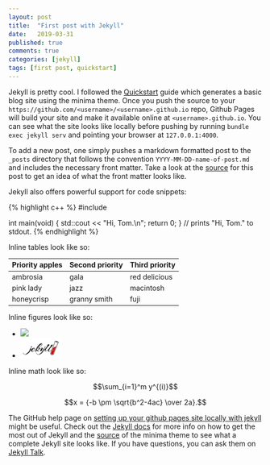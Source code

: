 ```yaml
---
layout: post
title:  "First post with Jekyll"
date:   2019-03-31
published: true
comments: true
categories: [jekyll]
tags: [first post, quickstart]
---
```


Jekyll is pretty cool. I followed the [Quickstart](https://jekyllrb.com/docs/) guide which generates a basic blog site using the minima theme. Once you push the source to your `https://github.com/<username>/<username>.github.io` repo, Github Pages will build your site and make it available online at `<username>.github.io`. You can see what the site looks like locally before pushing by running `bundle exec jekyll serv` and pointing your browser at `127.0.0.1:4000`.

To add a new post, one simply pushes a markdown formatted post to the `_posts` directory that follows the convention `YYYY-MM-DD-name-of-post.md` and includes the necessary front matter. Take a look at the [source](https://raw.githubusercontent.com/bduvenhage/bduvenhage.github.io/master/_posts/2019-03-31-first-post-with-jekyll.md) for this post to get an idea of what the front matter looks like.

Jekyll also offers powerful support for code snippets:

{% highlight c++ %}
#include <iostream>
  
int main(void)
{
  std::cout << "Hi, Tom.\n";
  return 0;
}
// prints "Hi, Tom." to stdout.
{% endhighlight %}

Inline tables look like so:

| Priority apples | Second priority | Third priority |
|-------|--------|---------|
| ambrosia | gala | red delicious |
| pink lady | jazz | macintosh |
| honeycrisp | granny smith | fuji |

Inline figures look like so:

<!--- - ![Logo Jekyll]({{site.url}}/assets/images/jekyll-logo.png ) -->

<!--- - ![Logo Jekyll]({{"/assets/images/jekyll-logo.png" | absolute_url}}) -->

- <img src="http://memofil.github.io/assets/images/categories/jekyll-logo.png" width="80" />

- <img src="/assets/images/jekyll-logo.png" width="80" />

<!--- - ![Logo Jekyll](/jekyll-logo.png) -->

Inline math look like so:
<!--- Put the below script somewhere. -->
<script src='https://cdnjs.cloudflare.com/ajax/libs/mathjax/2.7.5/latest.js?config=TeX-MML-AM_CHTML' async></script>

$$\sum_{i=1}^m y^{(i)}$$

$$x = {-b \pm \sqrt{b^2-4ac} \over 2a}.$$

The GitHub help page on [setting up your github pages site locally with jekyll](https://help.github.com/en/articles/setting-up-your-github-pages-site-locally-with-jekyll) might be useful. Check out the [Jekyll docs][jekyll-docs] for more info on how to get the most out of Jekyll and the [source](https://github.com/jekyll/minima) of the minima theme to see what a complete Jekyll site looks like. If you have questions, you can ask them on [Jekyll Talk][jekyll-talk]. 

[jekyll-docs]: https://jekyllrb.com/docs/home
[jekyll-gh]:   https://github.com/jekyll/jekyll
[jekyll-talk]: https://talk.jekyllrb.com/

